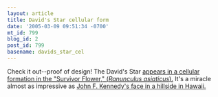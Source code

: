 ```yaml
---
layout: article
title: David's Star cellular form
date: '2005-03-09 09:51:34 -0700'
mt_id: 799
blog_id: 2
post_id: 799
basename: davids_star_cel
---
```

Check it out--proof of design! The David's Star <a href="http://www.israel21c.org/bin/en.jsp?enDispWho=Articles%5El934&enPage=BlankPage&enDisplay=view&enDispWhat=object&enVersion=0&enZone=Technology&">appears in a cellular formation in the "Survivor Flower," (<i>Ranunculus asiaticus</i>).</a> It's a miracle almost as impressive as <a href="http://astro.wsu.edu/worthey/astro/html/im-indian-heads/indian.html">John F. Kennedy's face in a hillside in Hawaii.</a>

